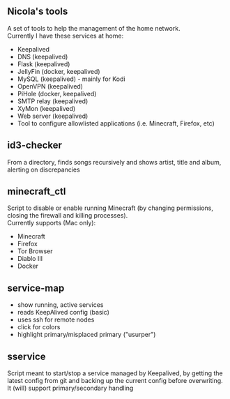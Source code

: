 ## Nicola's tools
A set of tools to help the management of the home network.  
Currently I have these services at home:
* Keepalived
* DNS (keepalived)
* Flask (keepalived)
* JellyFin (docker, keepalived)
* MySQL (keepalived) - mainly for Kodi
* OpenVPN (keepalived)
* PiHole (docker, keepalived)
* SMTP relay (keepalived)
* XyMon (keepalived)
* Web server (keepalived)
* Tool to configure allowlisted applications (i.e. Minecraft, Firefox, etc)

## id3-checker
From a directory, finds songs recursively and shows artist, title and album, alerting on discrepancies

## minecraft_ctl
Script to disable or enable running Minecraft (by changing permissions, closing the firewall and killing processes).  
Currently supports (Mac only):
* Minecraft
* Firefox
* Tor Browser
* Diablo III
* Docker

## service-map
* show running, active services
* reads KeepAlived config (basic)
* uses ssh for remote nodes
* click for colors
* highlight primary/misplaced primary ("usurper")

## sservice
Script meant to start/stop a service managed by Keepalived, by getting the latest config from git and backing up the current config before overwriting.  
It (will) support primary/secondary handling
